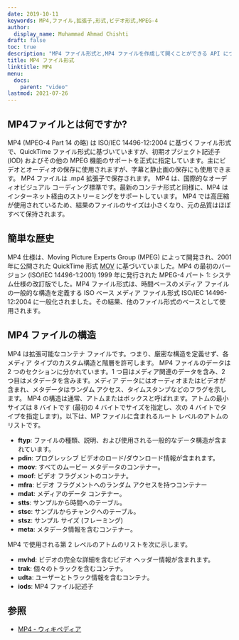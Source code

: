 ```yaml
---
date: 2019-10-11
keywords: MP4,ファイル,拡張子,形式,ビデオ形式,MPEG-4
author:
  display_name: Muhammad Ahmad Chishti
draft: false
toc: true
description: "MP4 ファイル形式と,MP4 ファイルを作成して開くことができる API について説明します。"
title: MP4 ファイル形式
linktitle: MP4
menu:
  docs:
    parent: "video"
lastmod: 2021-07-26
---
```


## MP4ファイルとは何ですか? ##

MP4 (MPEG-4 Part 14 の略) は ISO/IEC 14496-12:2004 に基づくファイル形式で、QuickTime ファイル形式に基づいていますが、初期オブジェクト記述子 (IOD) およびその他の MPEG 機能のサポートを正式に指定しています。主にビデオとオーディオの保存に使用されますが、字幕と静止画の保存にも使用できます。 MP4 ファイルは .mp4 拡張子で保存されます。 MP4 は、国際的なオーディオビジュアル コーディング標準です。最新のコンテナ形式と同様に、MP4 はインターネット経由のストリーミングをサポートしています。 MP4 では高圧縮が使用されているため、結果のファイルのサイズは小さくなり、元の品質はほぼすべて保持されます。

## 簡単な歴史 ##

MP4 仕様は、Moving Picture Experts Group (MPEG) によって開発され、2001 年に公開された QuickTime 形式 [MOV](/video/mov/) に基づいていました。MP4 の最初のバージョン (ISO/IEC 14496-1:2001) 1999 年に発行された MPEG-4 パート 1: システム仕様の改訂版でした。MP4 ファイル形式は、時間ベースのメディア ファイルの一般的な構造を定義する ISO ベース メディア ファイル形式 ISO/IEC 14496-12:2004 に一般化されました。その結果、他のファイル形式のベースとして使用されます。

## MP4 ファイルの構造 ##

MP4 は拡張可能なコンテナ ファイルです。つまり、厳密な構造を定義せず、各メディア タイプのカスタム構造と階層を許可します。 MP4 ファイルのデータは 2 つのセクションに分かれています。1 つ目はメディア関連のデータを含み、2 つ目はメタデータを含みます。メディア データにはオーディオまたはビデオが含まれ、メタデータはランダム アクセス、タイムスタンプなどのフラグを示します。
MP4 の構造は通常、アトムまたはボックスと呼ばれます。アトムの最小サイズは 8 バイトです (最初の 4 バイトでサイズを指定し、次の 4 バイトでタイプを指定します)。以下は、MP ファイルに含まれるルート レベルのアトムのリストです。

- **ftyp**: ファイルの種類、説明、および使用される一般的なデータ構造が含まれています。
- **pdin**: プログレッシブ ビデオのロード/ダウンロード情報が含まれます。
- **moov**: すべてのムービー メタデータのコンテナー。
- **moof**: ビデオ フラグメントのコンテナ。
- **mfra**: ビデオ フラグメントへのランダム アクセスを持つコンテナー
- **mdat**: メディアのデータ コンテナー。
- **stts**: サンプルから時間へのテーブル。
- **stsc**: サンプルからチャンクへのテーブル。
- **stsz**: サンプル サイズ (フレーミング)
- **meta**: メタデータ情報を含むコンテナー。

MP4 で使用される第 2 レベルのアトムのリストを次に示します。

- **mvhd**: ビデオの完全な詳細を含むビデオ ヘッダー情報が含まれます。
- **trak**: 個々のトラックを含むコンテナ。
- **udta**: ユーザーとトラック情報を含むコンテナ。
- **iods**: MP4 ファイル記述子

## 参照 ##

- [MP4 - ウィキペディア](https://en.wikipedia.org/wiki/MPEG-4_Part_14)


